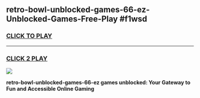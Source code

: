 
## retro-bowl-unblocked-games-66-ez-Unblocked-Games-Free-Play #f1wsd
<h3>
<a href="https://us.freeplayer.one?title=retro-bowl-unblocked-games-66-ez&ref=9M">CLICK TO PLAY</a></h3>
<hr>

<h3>
<a href="https://us.freeplayer.one?title=retro-bowl-unblocked-games-66-ez&ref=9M">CLICK 2 PLAY</a>
  
</h3>

<a href="https://us.freeplayer.one?title=retro-bowl-unblocked-games-66-ez&ref=9M"><img src="https://clearcache.store/games.png"></a>


**retro-bowl-unblocked-games-66-ez games unblocked: Your Gateway to Fun and Accessible Online Gaming**
